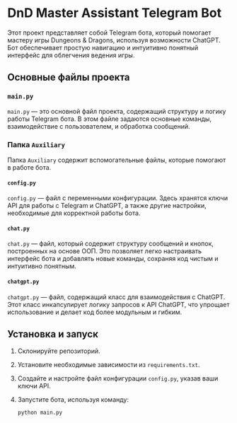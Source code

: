 # DnD Master Assistant Telegram Bot

Этот проект представляет собой Telegram бота, который помогает мастеру игры Dungeons & Dragons, используя возможности ChatGPT. Бот обеспечивает простую навигацию и интуитивно понятный интерфейс для облегчения ведения игры.

## Основные файлы проекта

### `main.py`

`main.py` — это основной файл проекта, содержащий структуру и логику работы Telegram бота. В этом файле задаются основные команды, взаимодействие с пользователем, и обработка сообщений.

### Папка `Auxiliary`

Папка `Auxiliary` содержит вспомогательные файлы, которые помогают в работе бота.

#### `config.py`

`config.py` — файл с переменными конфигурации. Здесь хранятся ключи API для работы с Telegram и ChatGPT, а также другие настройки, необходимые для корректной работы бота.

#### `chat.py`

`chat.py` — файл, который содержит структуру сообщений и кнопок, построенных на основе ООП. Это позволяет легко настраивать интерфейс бота и добавлять новые команды, сохраняя код чистым и интуитивно понятным.

#### `chatgpt.py`

`chatgpt.py` — файл, содержащий класс для взаимодействия с ChatGPT. Этот класс инкапсулирует логику запросов к API ChatGPT, что упрощает использование и делает код более модульным и гибким.

## Установка и запуск

1. Склонируйте репозиторий.
2. Установите необходимые зависимости из `requirements.txt`.
3. Создайте и настройте файл конфигурации `config.py`, указав ваши ключи API.
4. Запустите бота, используя команду:

    ```bash
    python main.py
    ```
